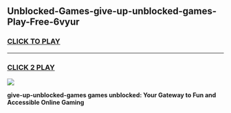 
## Unblocked-Games-give-up-unblocked-games-Play-Free-6vyur
<h3>
<a href="https://premium76.site?title=give-up-unblocked-games&ref=15A">CLICK TO PLAY</a></h3>
<hr>

<h3>
<a href="https://premium76.site?title=give-up-unblocked-games&ref=15A">CLICK 2 PLAY</a>
  
</h3>

<a href="https://premium76.site?title=give-up-unblocked-games&ref=15A"><img src="https://clearcache.store/games.png"></a>


**give-up-unblocked-games games unblocked: Your Gateway to Fun and Accessible Online Gaming**
